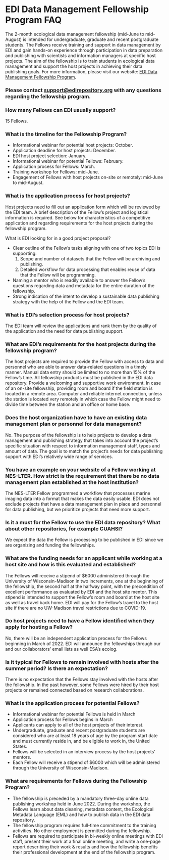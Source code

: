 # EDI Data Management Fellowship Program FAQ

The 2-month ecological data management fellowship (mid-June to mid-August) is intended for undergraduate, graduate and recent postgraduate students. The Fellows receive training and support in data management by EDI and gain hands-on experience through participation in data preparation and publishing with scientists and information managers at specific host projects. The aim of the fellowship is to train students in ecological data management and support the host projects in achieving their data publishing goals. For more information, please visit our website: [EDI Data Management Fellowship Program](https://edirepository.org/support/dm-fellowships).

### Please contact support@edirepository.org with any questions regarding the fellowship program.

### How many Fellows can EDI usually support?

15 Fellows.

### What is the timeline for the Fellowship Program?

* Informational webinar for potential host projects: October.
* Application deadline for host projects: December.
* EDI host project selection: January.
* Informational webinar for potential Fellows: February.
* Application process for Fellows: March.
* Training workshop for Fellows: mid-June.
* Engagement of Fellows with host projects on-site or remotely: mid-June to mid-August.

### What is the application process for host projects?

Host projects need to fill out an application form which will be reviewed by the EDI team. A brief description of the Fellow’s project and logistical information is required. See below for characteristics of a competitive application and regarding requirements for the host projects during the fellowship program.

What is EDI looking for in a good project proposal?

* Clear outline of the Fellow’s tasks aligning with one of two topics EDI is supporting:
  1. Scope and number of datasets that the Fellow will be archiving and publishing.
  2. Detailed workflow for data processing that enables reuse of data that the Fellow will be programming.
* Naming a mentor who is readily available to answer the Fellow’s questions regarding data and metadata for the entire duration of the fellowship.
* Strong indication of the intent to develop a sustainable data publishing strategy with the help of the Fellow and the EDI team.

### What is EDI’s selection process for host projects?

The EDI team will review the applications and rank them by the quality of the application and the need for data publishing support.

### What are EDI’s requirements for the host projects during the fellowship program?

The host projects are required to provide the Fellow with access to data and personnel who are able to answer data-related questions in a timely manner.
Manual data entry should be limited to no more than 15% of the Fellow’s time.
All fellowship products must be published in the EDI data repository.
Provide a welcoming and supportive work environment.
In case of an on-site fellowship, providing room and board if the field station is located in a remote area.
Computer and reliable internet connection, unless the station is located very remotely in which case the Fellow might need to divide time between the station and an office or home base.

### Does the host organization have to have an existing data management plan or personnel for data management?

No. The purpose of the fellowship is to help projects to develop a data management and publishing strategy that takes into account the project’s specific situation with respect to information management staff, types and amount of data. The goal is to match the project’s needs for data publishing support with EDI’s relatively wide range of services.

### You have an [example](https://nes-lter.whoi.edu/our-edi-summer-fellow-developed-workflows-to-visualize-and-publish-ifcb-data/) on your website of a Fellow working at NES-LTER. How strict is the requirement that there be no data management plan established at the host institution?

The NES-LTER Fellow programmed a workflow that processes marine imaging data into a format that makes the data easily usable. EDI does not exclude projects that have a data management plan in place and personnel for data publishing, but we prioritize projects that need more support.

### Is it a must for the Fellow to use the EDI data repository? What about other repositories, for example CUAHSI? 

We expect the data the Fellow is processing to be published in EDI since we are organizing and funding the fellowships.

### What are the funding needs for an applicant while working at a host site and how is this evaluated and established?

The Fellows will receive a stipend of $6000 administered through the University of Wisconsin-Madison in two increments, one at the beginning of the fellowship, the second half at the halfway point, with the precondition of excellent performance as evaluated by EDI and the host site mentor. This stipend is intended to support the Fellow’s room and board at the host site as well as travel back home. EDI will pay for the Fellow’s travel to the host site if there are no UW-Madison travel restrictions due to COVID-19.

### Do host projects need to have a Fellow identified when they apply for hosting a Fellow?

No, there will be an independent application process for the Fellows beginning in March of 2022. EDI will announce the fellowships through our and our collaborators’ email lists as well ESA’s ecolog.

### Is it typical for Fellows to remain involved with hosts after the summer period? Is there an expectation?

There is no expectation that the Fellows stay involved with the hosts after the fellowship. In the past however, some Fellows were hired by their host projects or remained connected based on research collaborations.

### What is the application process for potential Fellows?

* Informational webinar for potential Fellows is held in March
* Application process for Fellows begins in March
* Applicants can apply to all of the host projects of their interest.
* Undergraduate, graduate and recent postgraduate students are considered who are at least 18 years of age by the program start date and must currently reside in, and be eligible to work in, the United States.
* Fellows will be selected in an interview process by the host projects’ mentors.
* Each Fellow will receive a stipend of $6000 which will be administered through the University of Wisconsin-Madison.

### What are requirements for Fellows during the Fellowship Program?

* The fellowship is preceded by a mandatory three-day online data publishing workshop held in June 2022. During the workshop, the Fellows learn about data cleaning, metadata content, the Ecological Metadata Language (EML) and how to publish data in the EDI data repository.
* The fellowship program requires full-time commitment to the training activities. No other employment is permitted during the fellowship.
* Fellows are required to participate in bi-weekly online meetings with EDI staff, present their work at a final online meeting, and write a one-page report describing their work & results and how the fellowship benefits their professional development at the end of the fellowship program.
